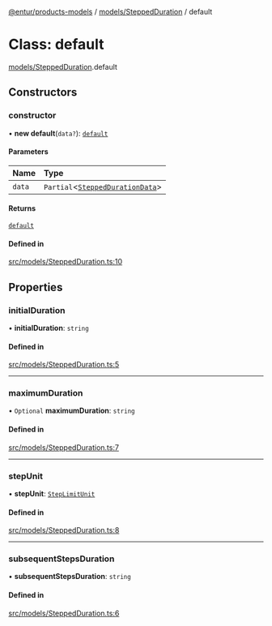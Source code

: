 [@entur/products-models](../README.md) / [models/SteppedDuration](../modules/models_SteppedDuration.md) / default

# Class: default

[models/SteppedDuration](../modules/models_SteppedDuration.md).default

## Constructors

### constructor

• **new default**(`data?`): [`default`](models_SteppedDuration.default.md)

#### Parameters

| Name | Type |
| :------ | :------ |
| `data` | `Partial`\<[`SteppedDurationData`](../interfaces/types_interfaces.SteppedDurationData.md)\> |

#### Returns

[`default`](models_SteppedDuration.default.md)

#### Defined in

[src/models/SteppedDuration.ts:10](https://github.com/entur/products-models/blob/main/src/models/SteppedDuration.ts#L10)

## Properties

### initialDuration

• **initialDuration**: `string`

#### Defined in

[src/models/SteppedDuration.ts:5](https://github.com/entur/products-models/blob/main/src/models/SteppedDuration.ts#L5)

___

### maximumDuration

• `Optional` **maximumDuration**: `string`

#### Defined in

[src/models/SteppedDuration.ts:7](https://github.com/entur/products-models/blob/main/src/models/SteppedDuration.ts#L7)

___

### stepUnit

• **stepUnit**: [`StepLimitUnit`](../enums/types_enums.StepLimitUnit.md)

#### Defined in

[src/models/SteppedDuration.ts:8](https://github.com/entur/products-models/blob/main/src/models/SteppedDuration.ts#L8)

___

### subsequentStepsDuration

• **subsequentStepsDuration**: `string`

#### Defined in

[src/models/SteppedDuration.ts:6](https://github.com/entur/products-models/blob/main/src/models/SteppedDuration.ts#L6)
